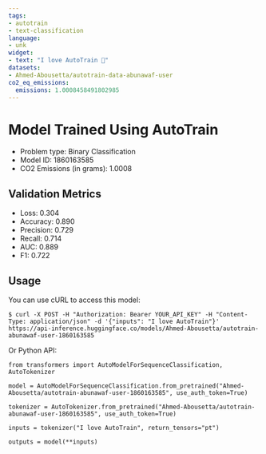 ```yaml
---
tags:
- autotrain
- text-classification
language:
- unk
widget:
- text: "I love AutoTrain 🤗"
datasets:
- Ahmed-Abousetta/autotrain-data-abunawaf-user
co2_eq_emissions:
  emissions: 1.0008458491802985
---
```


# Model Trained Using AutoTrain

- Problem type: Binary Classification
- Model ID: 1860163585
- CO2 Emissions (in grams): 1.0008

## Validation Metrics

- Loss: 0.304
- Accuracy: 0.890
- Precision: 0.729
- Recall: 0.714
- AUC: 0.889
- F1: 0.722

## Usage

You can use cURL to access this model:

```
$ curl -X POST -H "Authorization: Bearer YOUR_API_KEY" -H "Content-Type: application/json" -d '{"inputs": "I love AutoTrain"}' https://api-inference.huggingface.co/models/Ahmed-Abousetta/autotrain-abunawaf-user-1860163585
```

Or Python API:

```
from transformers import AutoModelForSequenceClassification, AutoTokenizer

model = AutoModelForSequenceClassification.from_pretrained("Ahmed-Abousetta/autotrain-abunawaf-user-1860163585", use_auth_token=True)

tokenizer = AutoTokenizer.from_pretrained("Ahmed-Abousetta/autotrain-abunawaf-user-1860163585", use_auth_token=True)

inputs = tokenizer("I love AutoTrain", return_tensors="pt")

outputs = model(**inputs)
```
